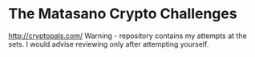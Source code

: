 # The Matasano Crypto Challenges
http://cryptopals.com/
Warning - repository contains my attempts at the sets. I would advise reviewing only after attempting yourself.
